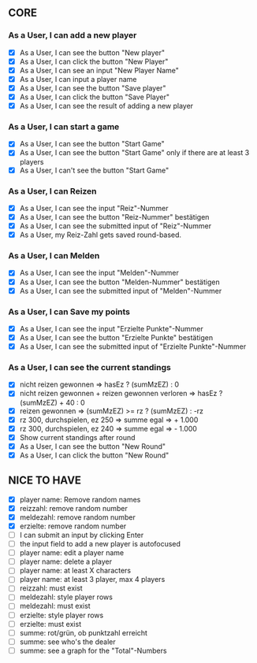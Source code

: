 ## CORE

### As a User, I can add a new player

- [x] As a User, I can see the button "New player"
- [x] As a User, I can click the button "New Player"
- [x] As a User, I can see an input "New Player Name"
- [x] As a User, I can input a player name
- [x] As a User, I can see the button "Save player"
- [x] As a User, I can click the button "Save Player"
- [x] As a User, I can see the result of adding a new player

### As a User, I can start a game

- [x] As a User, I can see the button "Start Game"
- [x] As a User, I can see the button "Start Game" only if there are at least 3 players
- [x] As a User, I can't see the button "Start Game"

### As a User, I can Reizen

- [x] As a User, I can see the input "Reiz"-Nummer
- [x] As a User, I can see the button "Reiz-Nummer" bestätigen
- [x] As a User, I can see the submitted input of "Reiz"-Nummer
- [x] As a User, my Reiz-Zahl gets saved round-based.

### As a User, I can Melden

- [x] As a User, I can see the input "Melden"-Nummer
- [x] As a User, I can see the button "Melden-Nummer" bestätigen
- [x] As a User, I can see the submitted input of "Melden"-Nummer

### As a User, I can Save my points

- [x] As a User, I can see the input "Erzielte Punkte"-Nummer
- [x] As a User, I can see the button "Erzielte Punkte" bestätigen
- [x] As a User, I can see the submitted input of "Erzielte Punkte"-Nummer

### As a User, I can see the current standings

- [x] nicht reizen gewonnen => hasEz ? (sumMzEZ) : 0
- [x] nicht reizen gewonnen + reizen gewonnen verloren => hasEz ? (sumMzEZ) + 40 : 0
- [x] reizen gewonnen => (sumMzEZ) >= rz ? (sumMzEZ) : -rz
- [x] rz 300, durchspielen, ez 250 => summe egal => + 1.000
- [x] rz 300, durchspielen, ez 240 => summe egal => - 1.000
- [x] Show current standings after round
- [x] As a User, I can see the button "New Round"
- [x] As a User, I can click the button "New Round"

## NICE TO HAVE

- [x] player name: Remove random names
- [x] reizzahl: remove random number
- [x] meldezahl: remove random number
- [x] erzielte: remove random number
- [ ] I can submit an input by clicking Enter
- [ ] the input field to add a new player is autofocused
- [ ] player name: edit a player name
- [ ] player name: delete a player
- [ ] player name: at least X characters
- [ ] player name: at least 3 player, max 4 players
- [ ] reizzahl: must exist
- [ ] meldezahl: style player rows
- [ ] meldezahl: must exist
- [ ] erzielte: style player rows
- [ ] erzielte: must exist
- [ ] summe: rot/grün, ob punktzahl erreicht
- [ ] summe: see who's the dealer
- [ ] summe: see a graph for the "Total"-Numbers
